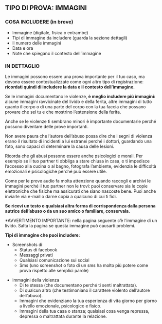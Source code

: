 <h2>TIPO DI PROVA: IMMAGINI</h2>
<h3>COSA INCLUDERE (in breve)</h3>
<ul>
    <li>Immagine (digitale, fisica o entrambe)</li>
    <li>Tipi di immagine da includere (guarda la sezione dettagli)</li>
    <li>Il numero delle immagini</li>
    <li>Data e ora</li>
    <li>Note che spiegano il contesto dell’immagine</li>
</ul>
<h3>IN DETTAGLIO</h3>
<p>Le immagini possono essere una prova importante per il tuo caso, ma devono essere contestualizzate come ogni altro tipo di registrazione: <strong>ricordati quindi di includere la data e il contesto dell’immagine.</strong></p>
<p>Se le immagini documentano le violenze, <strong>è meglio includere più immagini:</strong> alcune immagini ravvicinate del livido e della ferita, altre immagini di tutto quanto il corpo o di una parte del corpo con la tua faccia che possano provare che sei tu e che mostrino l’estensione della ferita.</p>
<p>Anche se le violenze ti sembrano minori è importante documentarle perché possono diventare delle prove importanti.</p>
<p>Non avere paura che l’autore dell’abuso possa dire che i segni di violenza erano il risultato di incidenti a lui estranei perché i dottori, guardando una foto, sono capaci di determinare la causa delle lesioni.</p>
<p>Ricorda che gli abusi possono essere anche psicologici e morali. Per esempio se il tuo partner ti obbliga a stare chiusa in casa, o ti impedisce l’accesso alla cucina o al bagno, fotografa l’ambiente, evidenzia le difficoltà emozionali e psicologiche perché può essere utile.</p>
<p>Come per le prove audio fa molta attenzione quando raccogli e archivi le immagini perché il tuo partner non le trovi: puoi conservare sia le copie elettroniche che fisiche ma assicurati che siano nascoste bene. Puoi anche inviarle via e-mail o darne copia a qualcuno di cui ti fidi.</p>
<p><strong>Se ricevi un testo o qualsiasi altra forma di corrispondenza dalla persona autrice dell’abuso o da un suo amico o familiare, conservala.</strong></p>
<p>*AVVERTIMENTO IMPORTANTE: nella pagina seguente c’è l’immagine di un livido. Salta la pagina se questa immagine può causarti problemi.</p>
<p><strong>Tipi di immagine che puoi includere:</strong></p>
    <ul>
        <li>Screenshots di
            <ul>
                <li>Status di facebook</li>
                <li>Messaggi privati</li>
                <li>Qualsiasi comunicazione sui social</li>    
                <li>Sms (uno screenshot o foto di un sms ha molto più potere come prova rispetto alle semplici parole)</li>
            </ul>
        </li>
    </ul>
    <ul>
        <li>Immagini della violenza
            <ul>
                <li>Di te stessa (che documentano perché ti senti maltrattata).</li>
                <li>Di qualcun altro (che testimoniano il carattere violento dell’autore dell’abuso).</li>
                <li>Immagini che evidenziano la tua esperienza di vita giorno per giorno a livello emozionale, psicologico e fisico.</li>
                <li>Immagini della tua casa o stanza; qualsiasi cosa venga repressa, depressa o maltrattata durante la relazione.</li>
            </ul>
        </li>
    </ul>